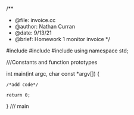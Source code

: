 /**
 *   @file: invoice.cc
 * @author: Nathan Curran
 *   @date: 9/13/21
 *  @brief: Homework 1 monitor invoice 
 */

#include <iostream>
#include <iomanip>
#include <cstdlib>
using namespace std;

///Constants and function prototypes

int main(int argc, char const *argv[]) {

    /*add code*/
  
    return 0;
} /// main
